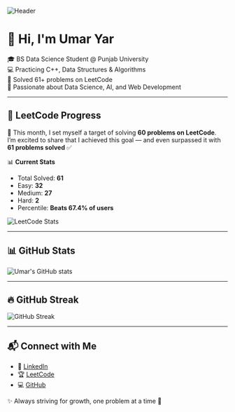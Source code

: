 ![Header](./https://github.com/Umar123-git/leetcode-progress/blob/main/banner.png.png)

# 👋 Hi, I'm Umar Yar  

🎓 BS Data Science Student @ Punjab University  
💻 Practicing C++, Data Structures & Algorithms  
🚀 Solved 61+ problems on LeetCode  
🌟 Passionate about Data Science, AI, and Web Development  

---

## 🚀 LeetCode Progress  

🌟 This month, I set myself a target of solving **60 problems on LeetCode**.  
I’m excited to share that I achieved this goal — and even surpassed it with **61 problems solved** ✅  

📊 **Current Stats**  
- Total Solved: **61**  
- Easy: **32**  
- Medium: **27**  
- Hard: **2**  
- Percentile: **Beats 67.4% of users**

![LeetCode Stats](https://leetcard.jacoblin.cool/hyxk412IG6?theme=dark&font=JetBrains%20Mono)

---

## 📊 GitHub Stats  

![Umar's GitHub stats](https://github-readme-stats.vercel.app/api?username=Umar123-git&show_icons=true&theme=dark)  

---

## 🔥 GitHub Streak  

![GitHub Streak](https://streak-stats.demolab.com/?user=Umar123-git&theme=dark)  

---

## 📬 Connect with Me  

- 💼 [LinkedIn](https://www.linkedin.com/in/umar-shafiq-99035a353/)  
- 🏆 [LeetCode](https://leetcode.com/u/hyxk412IG6/)  
- 💻 [GitHub](https://github.com/Umar123-git)  

✨ Always striving for growth, one problem at a time 🚀

